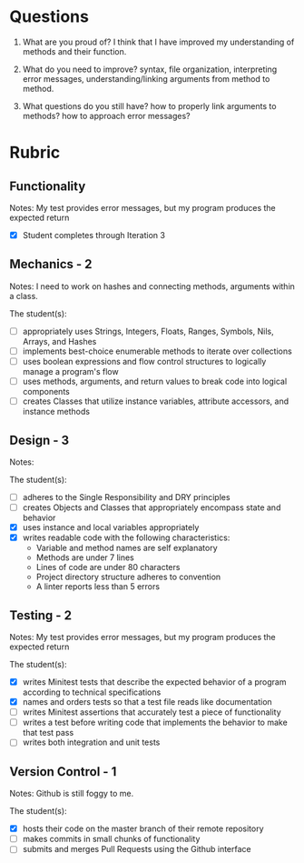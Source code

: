 # Questions

1. What are you proud of?
I think that I have improved my understanding of methods and their function.   

1. What do you need to improve?
syntax, file organization, interpreting error messages, understanding/linking arguments from method to method.

1. What questions do you still have?
how to properly link arguments to methods?
how to approach error messages?

# Rubric

## Functionality

Notes:  My test provides error messages, but my program produces the expected return

- [X] Student completes through Iteration 3

## Mechanics - 2

Notes: I need to work on hashes and connecting methods, arguments within a class.  

The student(s):

- [ ] appropriately uses Strings, Integers, Floats, Ranges, Symbols, Nils, Arrays, and Hashes
- [ ] implements best-choice enumerable methods to iterate over collections
- [ ] uses boolean expressions and flow control structures to logically manage a program's flow
- [ ] uses methods, arguments, and return values to break code into logical components
- [ ] creates Classes that utilize instance variables, attribute accessors, and instance methods

## Design - 3

Notes:

The student(s):

- [ ] adheres to the Single Responsibility and DRY principles
- [ ] creates Objects and Classes that appropriately encompass state and behavior
- [X] uses instance and local variables appropriately
- [X] writes readable code with the following characteristics:
    * Variable and method names are self explanatory
    * Methods are under 7 lines
    * Lines of code are under 80 characters
    * Project directory structure adheres to convention
    * A linter reports less than 5 errors

## Testing - 2

Notes: My test provides error messages, but my program produces the expected return

The student(s):

- [X] writes Minitest tests that describe the expected behavior of a program according to technical specifications
- [X] names and orders tests so that a test file reads like documentation
- [ ] writes Minitest assertions that accurately test a piece of functionality
- [ ] writes a test before writing code that implements the behavior to make that test pass
- [ ] writes both integration and unit tests

## Version Control - 1

Notes: Github is still foggy to me.  

The student(s):

- [X] hosts their code on the master branch of their remote repository
- [ ] makes commits in small chunks of functionality
- [ ] submits and merges Pull Requests using the Github interface
